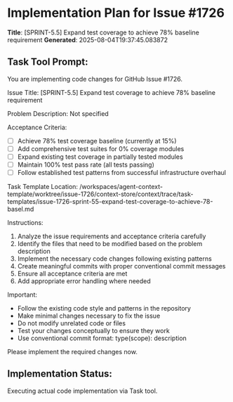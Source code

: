 # Implementation Plan for Issue #1726

**Title**: [SPRINT-5.5] Expand test coverage to achieve 78% baseline requirement
**Generated**: 2025-08-04T19:37:45.083872

## Task Tool Prompt:

You are implementing code changes for GitHub Issue #1726.

Issue Title: [SPRINT-5.5] Expand test coverage to achieve 78% baseline requirement

Problem Description:
Not specified

Acceptance Criteria:

- [ ] Achieve 78% test coverage baseline (currently at 15%)
- [ ] Add comprehensive test suites for 0% coverage modules
- [ ] Expand existing test coverage in partially tested modules
- [ ] Maintain 100% test pass rate (all tests passing)
- [ ] Follow established test patterns from successful infrastructure overhaul

Task Template Location: /workspaces/agent-context-template/worktree/issue-1726/context-store/context/trace/task-templates/issue-1726-sprint-55-expand-test-coverage-to-achieve-78-basel.md

Instructions:

1. Analyze the issue requirements and acceptance criteria carefully
2. Identify the files that need to be modified based on the problem description
3. Implement the necessary code changes following existing patterns
4. Create meaningful commits with proper conventional commit messages
5. Ensure all acceptance criteria are met
6. Add appropriate error handling where needed

Important:

- Follow the existing code style and patterns in the repository
- Make minimal changes necessary to fix the issue
- Do not modify unrelated code or files
- Test your changes conceptually to ensure they work
- Use conventional commit format: type(scope): description

Please implement the required changes now.

## Implementation Status:

Executing actual code implementation via Task tool.
